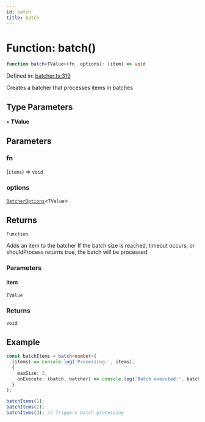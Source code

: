 ```yaml
---
id: batch
title: batch
---
```


<!-- DO NOT EDIT: this page is autogenerated from the type comments -->

# Function: batch()

```ts
function batch<TValue>(fn, options): (item) => void
```

Defined in: [batcher.ts:319](https://github.com/TanStack/pacer/blob/main/packages/pacer/src/batcher.ts#L319)

Creates a batcher that processes items in batches

## Type Parameters

• **TValue**

## Parameters

### fn

(`items`) => `void`

### options

[`BatcherOptions`](../../interfaces/batcheroptions.md)\<`TValue`\>

## Returns

`Function`

Adds an item to the batcher
If the batch size is reached, timeout occurs, or shouldProcess returns true, the batch will be processed

### Parameters

#### item

`TValue`

### Returns

`void`

## Example

```ts
const batchItems = batch<number>(
  (items) => console.log('Processing:', items),
  {
    maxSize: 3,
    onExecute: (batch, batcher) => console.log('Batch executed:', batch)
  }
);

batchItems(1);
batchItems(2);
batchItems(3); // Triggers batch processing
```
